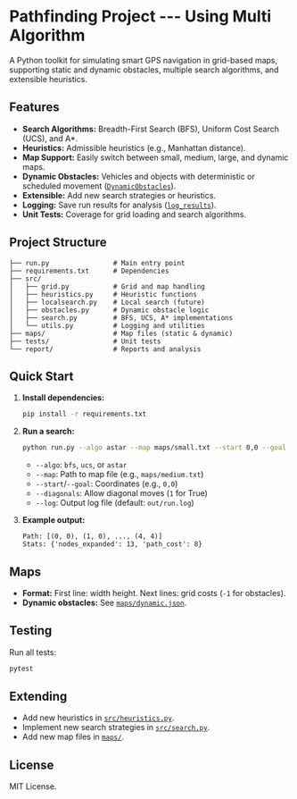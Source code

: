 # Pathfinding Project --- Using Multi Algorithm

A Python toolkit for simulating smart GPS navigation in grid-based maps, supporting static and dynamic obstacles, multiple search algorithms, and extensible heuristics.

## Features

- **Search Algorithms:** Breadth-First Search (BFS), Uniform Cost Search (UCS), and A*.
- **Heuristics:** Admissible heuristics (e.g., Manhattan distance).
- **Map Support:** Easily switch between small, medium, large, and dynamic maps.
- **Dynamic Obstacles:** Vehicles and objects with deterministic or scheduled movement ([`DynamicObstacles`](src/obstacles.py)).
- **Extensible:** Add new search strategies or heuristics.
- **Logging:** Save run results for analysis ([`log_results`](src/utils.py)).
- **Unit Tests:** Coverage for grid loading and search algorithms.

## Project Structure

```
├── run.py                # Main entry point
├── requirements.txt      # Dependencies
├── src/
│   ├── grid.py           # Grid and map handling
│   ├── heuristics.py     # Heuristic functions
│   ├── localsearch.py    # Local search (future)
│   ├── obstacles.py      # Dynamic obstacle logic
│   ├── search.py         # BFS, UCS, A* implementations
│   └── utils.py          # Logging and utilities
├── maps/                 # Map files (static & dynamic)
├── tests/                # Unit tests
└── report/               # Reports and analysis
```

## Quick Start

1. **Install dependencies:**
   ```bash
   pip install -r requirements.txt
   ```

2. **Run a search:**
   ```bash
   python run.py --algo astar --map maps/small.txt --start 0,0 --goal 4,4
   ```

   - `--algo`: `bfs`, `ucs`, or `astar`
   - `--map`: Path to map file (e.g., `maps/medium.txt`)
   - `--start`/`--goal`: Coordinates (e.g., `0,0`)
   - `--diagonals`: Allow diagonal moves (`1` for True)
   - `--log`: Output log file (default: `out/run.log`)

3. **Example output:**
   ```
   Path: [(0, 0), (1, 0), ..., (4, 4)]
   Stats: {'nodes_expanded': 13, 'path_cost': 8}
   ```

## Maps

- **Format:** First line: width height. Next lines: grid costs (`-1` for obstacles).
- **Dynamic obstacles:** See [`maps/dynamic.json`](maps/dynamic.json).

## Testing

Run all tests:
```bash
pytest
```

## Extending

- Add new heuristics in [`src/heuristics.py`](src/heuristics.py).
- Implement new search strategies in [`src/search.py`](src/search.py).
- Add new map files in [`maps/`](maps/).

## License

MIT License.